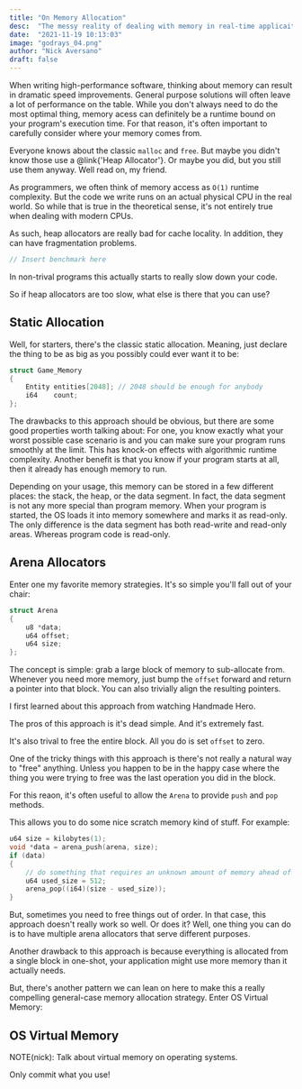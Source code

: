 ```yaml
---
title: "On Memory Allocation"
desc:  "The messy reality of dealing with memory in real-time applicaitons"
date:  "2021-11-19 10:13:03"
image: "godrays_04.png"
author: "Nick Aversano"
draft: false
---
```


When writing high-performance software, thinking about memory can result in dramatic speed improvements.
General purpose solutions will often leave a lot of performance on the table.
While you don't always need to do the most optimal thing, memory acess can definitely be a runtime bound on your program's execution time.
For that reason, it's often important to carefully consider where your memory comes from.

Everyone knows about the classic `malloc` and `free`. But maybe you didn't know those use a @link{'Heap Allocator'}. Or maybe you did, but you still use them anyway. Well read on, my friend.

As programmers, we often think of memory access as `O(1)` runtime complexity. But the code we write runs on an actual physical CPU in the real world. So while that is true in the theoretical sense, it's not entirely true when dealing with modern CPUs.

As such, heap allocators are really bad for cache locality.
In addition, they can have fragmentation problems.

```c
// Insert benchmark here
```

In non-trival programs this actually starts to really slow down your code.


So if heap allocators are too slow, what else is there that you can use?


## Static Allocation

Well, for starters, there's the classic static allocation. Meaning, just declare the thing to be as big as you possibly could ever want it to be:

```c
struct Game_Memory
{
    Entity entities[2048]; // 2048 should be enough for anybody
    i64    count;
};
```

The drawbacks to this approach should be obvious, but there are some good properties worth talking about:
For one, you know exactly what your worst possible case scenario is and you can make sure your program runs smoothly at the limit.
This has knock-on effects with algorithmic runtime complexity.
Another benefit is that you know if your program starts at all, then it already has enough memory to run.

Depending on your usage, this memory can be stored in a few different places: the stack, the heap, or the data segment.
In fact, the data segment is not any more special than program memory.
When your program is started, the OS loads it into memory somewhere and marks it as read-only.
The only difference is the data segment has both read-write and read-only areas. Whereas program code is read-only.


## Arena Allocators

Enter one my favorite memory strategies. It's so simple you'll fall out of your chair:

```c
struct Arena
{
    u8 *data;
    u64 offset;
    u64 size;
};
```

The concept is simple: grab a large block of memory to sub-allocate from. Whenever you need more memory, just bump the `offset` forward and return a pointer into that block.
You can also trivially align the resulting pointers.

I first learned about this approach from watching Handmade Hero.

The pros of this approach is it's dead simple. And it's extremely fast.

It's also trival to free the entire block. All you do is set `offset` to zero.

One of the tricky things with this approach is there's not really a natural way to "free" anything. Unless you happen to be in the happy case where the thing you were trying to free was the last operation you did in the block.

For this reaon, it's often useful to allow the `Arena` to provide `push` and `pop` methods.

This allows you to do some nice scratch memory kind of stuff. For example:

```c
u64 size = kilobytes(1);
void *data = arena_push(arena, size);
if (data)
{
    // do something that requires an unknown amount of memory ahead of time...
    u64 used_size = 512;
    arena_pop((i64)(size - used_size));
}
```

But, sometimes you need to free things out of order. In that case, this approach doesn't really work so well. Or does it?
Well, one thing you can do is to have multiple arena allocators that serve different purposes.



Another drawback to this approach is because everything is allocated from a single block in one-shot, your application might use more memory than it actually needs.

But, there's another pattern we can lean on here to make this a really compelling general-case memory allocation strategy. Enter OS Virtual Memory:


## OS Virtual Memory

NOTE(nick): Talk about virtual memory on operating systems.

Only commit what you use!